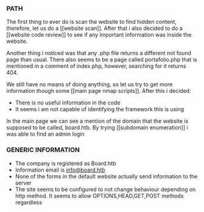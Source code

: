 ### PATH

The first thing to ever do is scan the website to find hidden content, therefore, let us do a [[website scan]]. After that i also decided to do a [[website code review]] to see if any important information was inside the website.

Another thing i noticed was that any .php file returns a different not found page than usual. There also seems to be a page called portafolio.php that is mentioned in a comment of index.php, however, searching for it returns 404. 

We still have no means of doing anything, so let us try to get more information though some [[main page nmap scripts]]. After this i decided:

- There is no useful information in the code
-  It seems i am not capable of identifying the framework this is using 

In the main page we can see a mention of the domain that the website is supposed to be called, board.htb. By trying [[subdomain enumeration]] i was able to find an admin login
### GENERIC INFORMATION

- The company is registered as Board.htb
- Information email is info@board.htb
- None of the forms in the default website actually send information to the server
- The site seems to be configured to not change behaviour depending on http method. It seems to allow OPTIONS,HEAD,GET,POST methods regardless